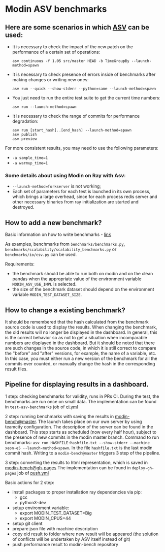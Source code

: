 # Modin ASV benchmarks

## Here are some scenarios in which [ASV](https://asv.readthedocs.io/en/stable/index.html) can be used:

* It is necessary to check the impact of the new patch on the performance of a certain set of operations:

  `asv continuous -f 1.05 src/master HEAD -b TimeGroupBy --launch-method=spawn`

* It is necessary to check presence of errors inside of benchmarks after making changes or writing new ones:

  `asv run --quick --show-stderr --python=same --launch-method=spawn`

* You just need to run the entire test suite to get the current time numbers:

  `asv run --launch-method=spawn`

* It is necessary to check the range of commits for performance degradation:

  ```
  asv run [start_hash]..[end_hash] --launch-method=spawn
  asv publish
  asv preview
  ```

For more consistent results, you may need to use the following parameters:

* `-a sample_time=1`
* `-a warmup_time=1`

### Some details about using Modin on Ray with Asv:

* `--launch-method=forkserver` is not working;
* Each set of parameters for each test is launched in its own process, which brings
  a large overhead, since for each process redis server and other necessary binaries
  from ray initialization are started and destroyed.

## How to add a new benchmark?

Basic information on how to write benchmarks - [link](https://asv.readthedocs.io/en/stable/writing_benchmarks.html)

As examples, benchmarks from `benchmarks/benchmarks.py`, `benchmarks/scalability/scalability_benchmarks.py` or `benchmarks/io/csv.py`
can be used.

Requirements:
* the benchmark should be able to run both on modin and on the clean pandas when the appropriate value
of the environment variable `MODIN_ASV_USE_IMPL` is selected.
* the size of the benchmark dataset should depend on the environment variable `MODIN_TEST_DATASET_SIZE`.

## How to change a existing benchmark?

It should be remembered that the hash calculated from the benchmark source code is used to display the results.
When changing the benchmark, the old results will no longer be displayed in the dashboard. In general, this is the correct
behavior so as not to get a situation when incomparable numbers are displayed in the dashboard.
But it should be noted that there are such changes in the source code, in which it is still correct to compare
the "before" and "after" versions, for example, the name of a variable, etc.
In this case, you must either run a new version of the benchmark for all the commits ever counted, or manually change
the hash in the corresponding result files.

## Pipeline for displaying results in a dashboard.

1 step: checking benchmarks for validity, runs in PRs CI.
  During the test, the benchmarks are run once on small data.
  The implementation can be found in `test-asv-benchmarks` job of [ci.yml](https://github.com/modin-project/modin/blob/master/.github/workflows/ci.yml)

2 step: running benchmarks with saving the results in [modin-bench@master](https://github.com/modin-project/modin-bench).
  The launch takes place on our own server by using teamcity configuration.
  The description of the server can be found in the dashboard.
  This step starts as scheduled (now every half hour), subject to the presence of new commits in the modin master branch.
  Command to run benchmarks: `asv run HASHFILE:hashfile.txt --show-stderr --machine xeon-e5 --launch-method=spawn`.
  In the file `hashfile.txt` is the last modin commit hash.
  Writing to a `modin-bench@master` triggers 3 step of the pipeline.

3 step: converting the results to html representation, which is saved in [modin-bench@gh-pages](https://github.com/modin-project/modin-bench)
  The implementation can be found in `deploy-gh-pages` job of [push.yml](https://github.com/modin-project/modin-bench/blob/master/.github/workflows/push.yml)

Basic actions for 2 step:
* install packages to proper installation ray dependencies via pip:
  * gcc
  * python3-dev
* setup environment variable:
  * export MODIN_TEST_DATASET=Big
  * export MODIN_CPUS=44
* setup git client
* prepare json file with machine description
* copy old result to folder where new result wiil be appeared
  (the solution of conflicts will be undertaken by ASV itself instead of git)
* push performance result to modin-bench repository
